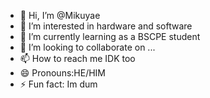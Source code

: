 - 👋 Hi, I’m @Mikuyae
- 👀 I’m interested in hardware and software
- 🌱 I’m currently learning as a BSCPE student
- 💞️ I’m looking to collaborate on ...
- 📫 How to reach me IDK too
- 😄 Pronouns:HE/HIM
- ⚡ Fun fact: Im dum

<!---
Mikuyae/Mikuyae is a ✨ special ✨ repository because its `README.md` (this file) appears on your GitHub profile.
You can click the Preview link to take a look at your changes.
--->
